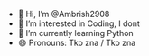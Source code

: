 - 👋 Hi, I’m @Ambrish2908
- 👀 I’m interested in Coding, I dont
- 🌱 I’m currently learning Python
- 😄 Pronouns: Tko zna / Tko zna

<!---
Ambrish2908/Ambrish2908 is a ✨ special ✨ repository because its `README.md` (this file) appears on your GitHub profile.
You can click the Preview link to take a look at your changes.
--->
